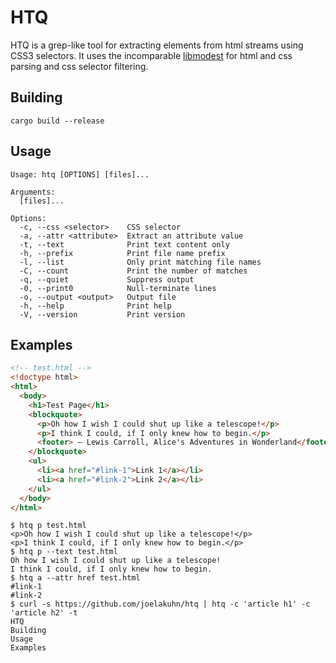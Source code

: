 # HTQ

HTQ is a grep-like tool for extracting elements from html streams using CSS3 selectors. It uses the incomparable [libmodest](https://github.com/lexborisov/Modest) for html and css parsing and css selector filtering.

## Building

```shell
cargo build --release
```

## Usage

```
Usage: htq [OPTIONS] [files]...

Arguments:
  [files]...

Options:
  -c, --css <selector>    CSS selector
  -a, --attr <attribute>  Extract an attribute value
  -t, --text              Print text content only
  -h, --prefix            Print file name prefix
  -l, --list              Only print matching file names
  -C, --count             Print the number of matches
  -q, --quiet             Suppress output
  -0, --print0            Null-terminate lines
  -o, --output <output>   Output file
  -h, --help              Print help
  -V, --version           Print version
```

## Examples

```html
<!-- test.html -->
<!doctype html>
<html>
  <body>
    <h1>Test Page</h1>
    <blockquote>
      <p>Oh how I wish I could shut up like a telescope!</p>
      <p>I think I could, if I only knew how to begin.</p>
      <footer> — Lewis Carroll, Alice's Adventures in Wonderland</footer>
    </blockquote>
    <ul>
      <li><a href="#link-1">Link 1</a></li>
      <li><a href="#link-2">Link 2</a></li>
    </ul>
  </body>
</html>
```

```shell
$ htq p test.html
<p>Oh how I wish I could shut up like a telescope!</p>
<p>I think I could, if I only knew how to begin.</p>
$ htq p --text test.html
Oh how I wish I could shut up like a telescope!
I think I could, if I only knew how to begin.
$ htq a --attr href test.html
#link-1
#link-2
$ curl -s https://github.com/joelakuhn/htq | htq -c 'article h1' -c 'article h2' -t
HTQ
Building
Usage
Examples
```
